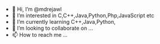 - 👋 Hi, I’m @mdrejawl
- 👀 I’m interested in C,C++,Java,Python,Php,JavaScript etc
- 🌱 I’m currently learning C++,Java,Python,
- 💞️ I’m looking to collaborate on ...
- 📫 How to reach me ...

<!---
mdrejawl/mdrejawl is a ✨ special ✨ repository because its `README.md` (this file) appears on your GitHub profile.
You can click the Preview link to take a look at your changes.
--->
